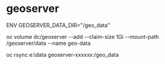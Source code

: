 # geoserver

 ENV GEOSERVER_DATA_DIR="/geo_data"
 
 oc volume dc/geoserver --add --claim-size 1Gi --mount-path /geoserver/data --name geo-data
 
 oc rsync e:\data  geoserver-xxxxxx:/geo_data

